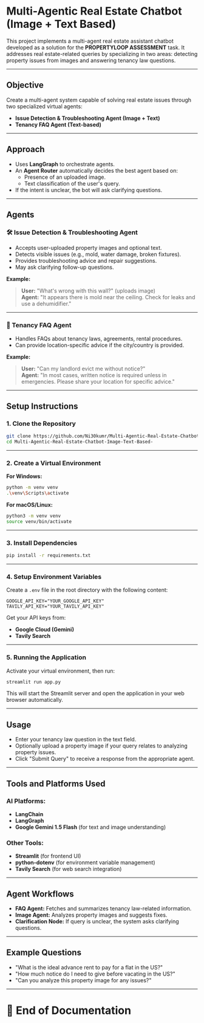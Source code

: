 # Multi-Agentic Real Estate Chatbot (Image + Text Based)

This project implements a multi-agent real estate assistant chatbot developed as a solution for the **PROPERTYLOOP ASSESSMENT** task. It addresses real estate-related queries by specializing in two areas: detecting property issues from images and answering tenancy law questions.

---

## Objective

Create a multi-agent system capable of solving real estate issues through two specialized virtual agents:
- **Issue Detection & Troubleshooting Agent (Image + Text)**
- **Tenancy FAQ Agent (Text-based)**

---

## Approach

- Uses **LangGraph** to orchestrate agents.
- An **Agent Router** automatically decides the best agent based on:
  - Presence of an uploaded image.
  - Text classification of the user's query.
- If the intent is unclear, the bot will ask clarifying questions.

---

## Agents

### 🛠️ Issue Detection & Troubleshooting Agent
- Accepts user-uploaded property images and optional text.
- Detects visible issues (e.g., mold, water damage, broken fixtures).
- Provides troubleshooting advice and repair suggestions.
- May ask clarifying follow-up questions.

**Example:**
> **User:** "What's wrong with this wall?" (uploads image)  
> **Agent:** "It appears there is mold near the ceiling. Check for leaks and use a dehumidifier."

---

### 📜 Tenancy FAQ Agent
- Handles FAQs about tenancy laws, agreements, rental procedures.
- Can provide location-specific advice if the city/country is provided.

**Example:**
> **User:** "Can my landlord evict me without notice?"  
> **Agent:** "In most cases, written notice is required unless in emergencies. Please share your location for specific advice."

---

## Setup Instructions

### 1. Clone the Repository

```bash
git clone https://github.com/Ni30kumr/Multi-Agentic-Real-Estate-Chatbot-Image-Text-Based-.git
cd Multi-Agentic-Real-Estate-Chatbot-Image-Text-Based-
```

---

### 2. Create a Virtual Environment

**For Windows:**

```bash
python -m venv venv
.\venv\Scripts\activate
```

**For macOS/Linux:**

```bash
python3 -m venv venv
source venv/bin/activate
```

---

### 3. Install Dependencies

```bash
pip install -r requirements.txt
```

---

### 4. Setup Environment Variables

Create a `.env` file in the root directory with the following content:

```plaintext
GOOGLE_API_KEY="YOUR_GOOGLE_API_KEY"
TAVILY_API_KEY="YOUR_TAVILY_API_KEY"
```

Get your API keys from:
- **Google Cloud (Gemini)**
- **Tavily Search**

---

### 5. Running the Application

Activate your virtual environment, then run:

```bash
streamlit run app.py
```

This will start the Streamlit server and open the application in your web browser automatically.

---

## Usage

- Enter your tenancy law question in the text field.
- Optionally upload a property image if your query relates to analyzing property issues.
- Click "Submit Query" to receive a response from the appropriate agent.

---

## Tools and Platforms Used

### AI Platforms:
- **LangChain**
- **LangGraph**
- **Google Gemini 1.5 Flash** (for text and image understanding)

### Other Tools:
- **Streamlit** (for frontend UI)
- **python-dotenv** (for environment variable management)
- **Tavily Search** (for web search integration)

---

## Agent Workflows

- **FAQ Agent:** Fetches and summarizes tenancy law-related information.
- **Image Agent:** Analyzes property images and suggests fixes.
- **Clarification Node:** If query is unclear, the system asks clarifying questions.

---

## Example Questions

- "What is the ideal advance rent to pay for a flat in the US?"
- "How much notice do I need to give before vacating in the US?"
- "Can you analyze this property image for any issues?"

---

# 📌 End of Documentation
